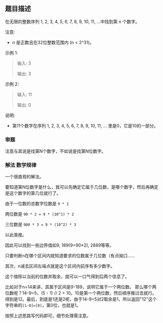 ## 题目描述
在无限的整数序列 1, 2, 3, 4, 5, 6, 7, 8, 9, 10, 11, ...中找到第 n 个数字。

注意:
- n 是正数且在32位整数范围内 (n < 2^31)。

示例 1:
>
>输入:
>3
>
>输出:
>3

示例 2:
>
>输入:
>11
>
>输出:
>0

说明:
- 第11个数字在序列 1, 2, 3, 4, 5, 6, 7, 8, 9, 10, 11, ... 里是0，它是10的一部分。

### 审题
注意与其说是找第N个数字，不如说是找第N位数字。

### 解法 数学规律
一个很直观的解法。

要知道第N位数字是什么，我可以先确定它属于几位数，是哪个数字，然后再确定是这个数字的第几位就行了。

由于一位数的总数字位数是 `9 * 1`

两位数是 `90 * 2 = 9 * (10^1) * 2`

三位数是 `900 * 3 = 9 * (10^2) * 3`

以此类推。

因此可以找到一些边界值如9, 189(9+90*2), 2889等等。

只要判断n在哪个区间内就知道要求的位数属于几位数（有点拗口……

其次，n减去区间左端点就是这个区间内前序有多少数字。

这个值除以当前的位数并取余，就可以一口气得到后两个信息了。

比如对于n=14来讲，其属于区间是9-189，说明它属于一个两位数。
那么哪个两位数呢？14-9=5，(5 - 1) // 2 + 10。10是第一个两位数，然后顺序推过去就行。
得到是12。最后，到底是1还是2呢，由于14-9=5对2取余是1，所以返回"12"这个字符串的`[1-0]=[0]`，第0位，也就是1。

按照上述思路写代码即可，细节处理需注意。